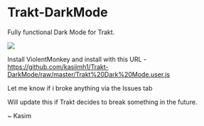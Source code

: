 # Trakt-DarkMode

Fully functional Dark Mode for Trakt.

<img src="https://github.com/kasiimh1/Trakt-DarkMode/blob/master/Screenshot%202018-04-18%2019.14.49.png">

Install ViolentMonkey and install with this URL - https://github.com/kasiimh1/Trakt-DarkMode/raw/master/Trakt%20Dark%20Mode.user.js

Let me know if i broke anything via the Issues tab

Will update this if Trakt decides to break something in the future.

~ Kasim
